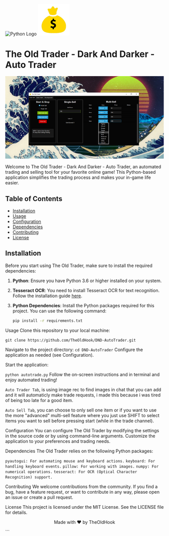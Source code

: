<p align="left">
  <img src="https://upload.wikimedia.org/wikipedia/commons/c/c3/Python-logo-notext.svg" alt="Python Logo" width="100">
  <img src="./icons/gold.png" alt="Project Banner" width="100">
</p>

# The Old Trader - Dark And Darker - Auto Trader

<p align="center">
  <img src="./image_locations/header.png">
</p>


Welcome to The Old Trader - Dark And Darker - Auto Trader, an automated trading and selling tool for your favorite online game! This Python-based application simplifies the trading process and makes your in-game life easier.

## Table of Contents

- [Installation](#installation)
- [Usage](#usage)
- [Configuration](#configuration)
- [Dependencies](#dependencies)
- [Contributing](#contributing)
- [License](#license)

## Installation

Before you start using The Old Trader, make sure to install the required dependencies:

1. **Python**: Ensure you have Python 3.6 or higher installed on your system.

2. **Tesseract OCR**: You need to install Tesseract OCR for text recognition. Follow the installation guide [here](https://github.com/UB-Mannheim/tesseract/wiki).

3. **Python Dependencies**: Install the Python packages required for this project. You can use the following command:

   ```bash
   pip install -r requirements.txt
Usage
Clone this repository to your local machine:


```
git clone https://github.com/TheOldHook/DND-AutoTrader.git
```
Navigate to the project directory:
```cd DND-AutoTrader```
Configure the application as needed (see Configuration).

Start the application:

```python autotrade.py```
Follow the on-screen instructions and in terminal and enjoy automated trading!

```Auto Trader Tab```, is using image rec to find images in chat that you can add and it will automaticly make trade requests, i made this because i was tired of being too late for a good item.

```Auto Sell Tab```, you can choose to only sell one item or if you want to use the more "advanced" multi-sell feature where you just use SHIFT to select items you want to sell before pressing start (while in the trade channel).

Configuration
You can configure The Old Trader by modifying the settings in the source code or by using command-line arguments. Customize the application to your preferences and trading needs.

Dependencies
The Old Trader relies on the following Python packages:

```pyautogui: For automating mouse and keyboard actions.```
```keyboard: For handling keyboard events.```
```pillow: For working with images.```
```numpy: For numerical operations.```
```tesseract: For OCR (Optical Character Recognition) support.```


Contributing
We welcome contributions from the community. If you find a bug, have a feature request, or want to contribute in any way, please open an issue or create a pull request.

License
This project is licensed under the MIT License. See the LICENSE file for details.

<p align="center">
  Made with ❤️ by TheOldHook
</p>
```
